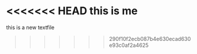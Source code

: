 <<<<<<< HEAD
this is me
=======
this is a new textfile
>>>>>>> 290f10f2ecb087b4e630ecad630e93c0af2a4625
